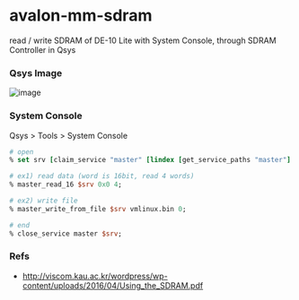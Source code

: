# avalon-mm-sdram
read / write SDRAM of DE-10 Lite with System Console, through SDRAM Controller in Qsys 

### Qsys Image

![image](https://user-images.githubusercontent.com/6558862/33639627-9f978d58-da6f-11e7-85e4-fed7591e5b9d.png)

### System Console 

Qsys > Tools > System Console

```tcl
# open
% set srv [claim_service "master" [lindex [get_service_paths "master"] 0] ""]; 

# ex1) read data (word is 16bit, read 4 words)
% master_read_16 $srv 0x0 4;

# ex2) write file
% master_write_from_file $srv vmlinux.bin 0; 

# end
% close_service master $srv; 
```

### Refs
* http://viscom.kau.ac.kr/wordpress/wp-content/uploads/2016/04/Using_the_SDRAM.pdf
